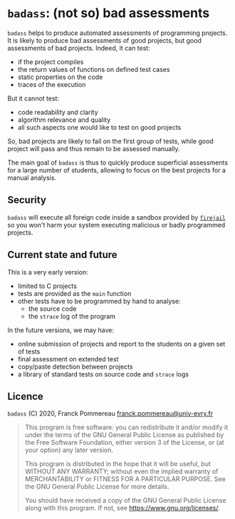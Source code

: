 # `badass`: (not so) bad assessments

`badass` helps to produce automated assessments of programming
projects. It is likely to produce bad assessments of good projects,
but good assessments of bad projects. Indeed, it can test:

 * if the project compiles
 * the return values of functions on defined test cases
 * static properties on the code
 * traces of the execution
 
But it cannot test:

 * code readability and clarity
 * algorithm relevance and quality
 * all such aspects one would like to test on good projects

So, bad projects are likely to fail on the first group of tests, while
good project will pass and thus remain to be assessed manually.

The main goal of `badass` is thus to quickly produce superficial
assessments for a large number of students, allowing to focus on the
best projects for a manual analysis.

## Security

`badass` will execute all foreign code inside a sandbox provided
by [`firejail`](http://firejail.wordpress.com/) so you won't harm your
system executing malicious or badly programmed projects.

## Current state and future

This is a very early version:

 * limited to C projects
 * tests are provided as the `main` function
 * other tests have to be programmed by hand to analyse:
   * the source code
   * the `strace` log of the program
 
In the future versions, we may have:

 * online submission of projects and report to the students on a given
   set of tests
 * final assessment on extended test
 * copy/paste detection between projects
 * a library of standard tests on source code and `strace` logs

## Licence

`badass` (C) 2020, Franck Pommereau <franck.pommereau@univ-evry.fr>

> This program is free software: you can redistribute it and/or modify
> it under the terms of the GNU General Public License as published by
> the Free Software Foundation, either version 3 of the License, or
> (at your option) any later version.
> 
> This program is distributed in the hope that it will be useful, but
> WITHOUT ANY WARRANTY; without even the implied warranty of
> MERCHANTABILITY or FITNESS FOR A PARTICULAR PURPOSE. See the GNU
> General Public License for more details.
> 
> You should have received a copy of the GNU General Public License
> along with this program. If not,
> see <https://www.gnu.org/licenses/>.
